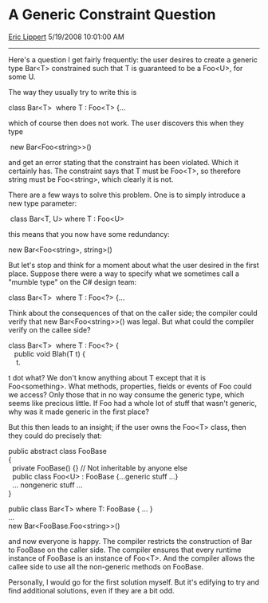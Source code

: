 <div id="page">

# A Generic Constraint Question

[Eric Lippert](https://social.msdn.microsoft.com/profile/Eric%20Lippert) 5/19/2008 10:01:00 AM

-----

<div id="content">

<div class="mine">

Here's a question I get fairly frequently: the user desires to create a generic type <span class="code">Bar\<T\></span> constrained such that <span class="code">T</span> is guaranteed to be a <span class="code">Foo\<U\></span>, for some <span class="code">U</span>.

The way they usually try to write this is

<span class="code"> </span>

class Bar\<T\>  where T : Foo\<T\> {...

which of course then does not work. The user discovers this when they type

<span class="code"> </span>

 new Bar\<Foo\<string\>\>()

and get an error stating that the constraint has been violated. Which it certainly has. The constraint says that <span class="code">T</span> must be <span class="code">Foo\<T\></span>, so therefore <span class="code">string</span> must be <span class="code">Foo\<string\></span>, which clearly it is not.

There are a few ways to solve this problem. One is to simply introduce a new type parameter:

<span class="code"> </span>

 class Bar\<T, U\> where T : Foo\<U\>

this means that you now have some redundancy:

<span class="code"> </span>

new Bar\<Foo\<string\>, string\>()

But let's stop and think for a moment about what the user desired in the first place. Suppose there were a way to specify what we sometimes call a "mumble type" on the C\# design team:

<span class="code"> </span>

class Bar\<T\>  where T : Foo\<?\> {...

Think about the consequences of that on the caller side; the compiler could verify that <span class="code">new Bar\<Foo\<string\>\>()</span> was legal. But what could the compiler verify on the callee side?

<span class="code"> </span>

class Bar\<T\>  where T : Foo\<?\> {  
   public void Blah(T t) {  
    t.

t dot what? We don't know anything about <span class="code">T</span> except that it is <span class="code">Foo\<something\></span>. What methods, properties, fields or events of <span class="code">Foo</span> could we access? Only those that in no way consume the generic type, which seems like precious little. If <span class="code">Foo</span> had a whole lot of stuff that wasn't generic, why was it made generic in the first place?

But this then leads to an insight; if the user owns the <span class="code">Foo\<T\></span> class, then they could do precisely that:

<span class="code"> </span>

public abstract class FooBase  
{  
  private FooBase() {} // Not inheritable by anyone else  
  public class Foo\<U\> : FooBase {...generic stuff ...}  
  ... nongeneric stuff ...  
}

public class Bar\<T\> where T: FooBase { ... }  
...  
new Bar\<FooBase.Foo\<string\>\>()

and now everyone is happy. The compiler restricts the construction of <span class="code">Bar</span> to <span class="code">FooBase</span> on the caller side. The compiler ensures that every runtime instance of <span class="code">FooBase</span> is an instance of <span class="code">Foo\<T\></span>. And the compiler allows the callee side to use all the non-generic methods on <span class="code">FooBase</span>.

Personally, I would go for the first solution myself. But it's edifying to try and find additional solutions, even if they are a bit odd.

</div>

</div>

</div>

